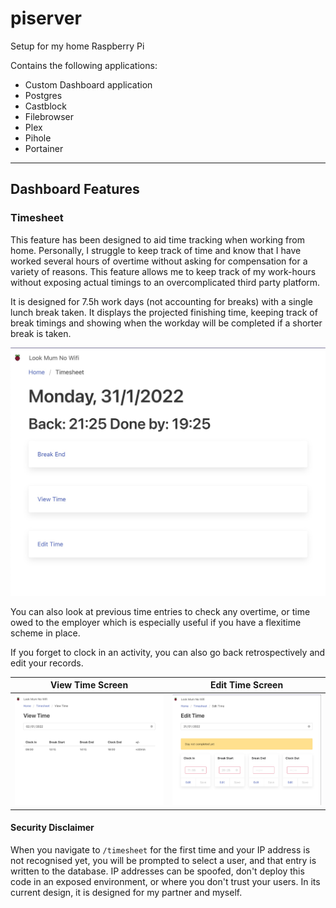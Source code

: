# piserver

Setup for my home Raspberry Pi

Contains the following applications:

- Custom Dashboard application
- Postgres
- Castblock
- Filebrowser
- Plex
- Pihole
- Portainer

---

## Dashboard Features

### Timesheet

This feature has been designed to aid time tracking when working from home. Personally, I struggle to keep track of time and know that I have worked several hours of overtime without asking for compensation for a variety of reasons. This feature allows me to keep track of my work-hours without
exposing actual timings to an overcomplicated third party platform.

It is designed for 7.5h work days (not accounting for breaks) with a single lunch break taken. It displays the projected finishing time, keeping track of break timings and showing when the workday will be completed if a shorter break is taken.

![Timesheet Homescreen](./.github/screenshots/timesheet_home.jpg)

You can also look at previous time entries to check any overtime, or time owed to the employer which is especially useful if you have a flexitime scheme in place.

If you forget to clock in an activity, you can also go back retrospectively and edit your records.

|                          View Time Screen                          |                          Edit Time Screen                          |
| :----------------------------------------------------------------: | :----------------------------------------------------------------: |
| ![Timesheet View screen](./.github/screenshots/timesheet_view.jpg) | ![Timesheet Edit screen](./.github/screenshots/timesheet_edit.jpg) |

#### Security Disclaimer

When you navigate to `/timesheet` for the first time and your IP address is not recognised yet, you will be prompted to select a user, and that entry is written to the database. IP addresses can be spoofed, don't deploy this code in an exposed environment, or where you don't trust your users.
In its current design, it is designed for my partner and myself.
